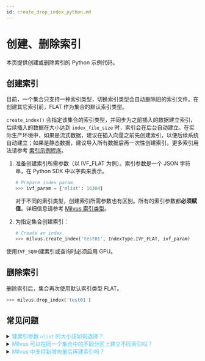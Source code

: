 ```yaml
---
id: create_drop_index_python.md
---
```


# 创建、删除索引

本页提供创建或删除索引的 Python 示例代码。

## 创建索引

目前，一个集合只支持一种索引类型，切换索引类型会自动删除旧的索引文件。在创建其它索引前，FLAT 作为集合的默认索引类型。

<div class="alert note">
<code>create_index()</code> 会指定该集合的索引类型，并同步为之前插入的数据建立索引，后续插入的数据在大小达到 <code>index_file_size</code> 时，索引会在后台自动建立。在实际生产环境中，如果是流式数据，建议在插入向量之前先创建索引，以便后续系统自动建立；如果是静态数据，建议导入所有数据后再一次性创建索引。更多索引用法请参考 <a href="https://github.com/milvus-io/pymilvus/tree/master/examples/indexes">索引示例程序</a>。
</div>

1. 准备创建索引所需参数（以 IVF_FLAT 为例）。索引参数是一个 JSON 字符串，在 Python SDK 中以字典来表示。

   ```python
   # Prepare index param.
   >>> ivf_param = {'nlist': 16384}
   ```

   <div class="alert note">
   对于不同的索引类型，创建索引所需参数也有区别。所有的索引参数都<b>必须赋值</b>。详细信息请参考 <a href="index.md">Milvus 索引类型</a>。
   </div>


2. 为指定集合创建索引：

   ```python
   # Create an index.
   >>> milvus.create_index('test01', IndexType.IVF_FLAT, ivf_param)
   ```
<div class="alert note">
使用<code>IVF_SQ8H</code>建索引或查询时必须启用 GPU。
</div>


## 删除索引

删除索引后，集合再次使用默认索引类型 FLAT。

```python
>>> milvus.drop_index('test01')
```

## 常见问题

<details>
<summary><font color="#4fc4f9">建索引参数 <code>nlist</code> 的大小该如何选择？</font></summary>
{{fragments/faq_set_nlist.md}}
</details>
<details>
<summary><font color="#4fc4f9">Milvus 可以在同一个集合中的不同分区上建立不同索引吗？</font></summary>
{{fragments/faq_collection_different_index.md}}
</details>
<details>
<summary><font color="#4fc4f9">Milvus 中支持新增向量后再建索引吗？</font></summary>
{{fragments/faq_create_index_after_insertion.md}}
</details>

